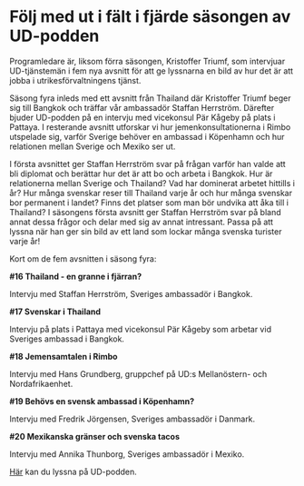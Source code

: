 # Följ med ut i fält i fjärde säsongen av UD-podden

Programledare är, liksom förra säsongen, Kristoffer Triumf, som intervjuar UD-tjänstemän i fem nya avsnitt för att ge lyssnarna en bild av hur det är att jobba i utrikesförvaltningens tjänst.

Säsong fyra inleds med ett avsnitt från Thailand där Kristoffer Triumf beger sig till Bangkok och träffar vår ambassadör Staffan Herrström. Därefter bjuder UD-podden på en intervju med vicekonsul Pär Kågeby på plats i Pattaya. I resterande avsnitt utforskar vi hur jemenkonsultationerna i Rimbo utspelade sig, varför Sverige behöver en ambassad i Köpenhamn och hur relationen mellan Sverige och Mexiko ser ut.

I första avsnittet ger Staffan Herrström svar på frågan varför han valde att bli diplomat och berättar hur det är att bo och arbeta i Bangkok. Hur är relationerna mellan Sverige och Thailand? Vad har dominerat arbetet hittills i år? Hur många svenskar reser till Thailand varje år och hur många svenskar bor permanent i landet? Finns det platser som man bör undvika att åka till i Thailand? I säsongens första avsnitt ger Staffan Herrström svar på bland annat dessa frågor och delar med sig av annat intressant. Passa på att lyssna när han ger sin bild av ett land som lockar många svenska turister varje år!

Kort om de fem avsnitten i säsong fyra:

**#16 Thailand - en granne i fjärran?**

Intervju med Staffan Herrström, Sveriges ambassadör i Bangkok.

**#17 Svenskar i Thailand**

Intervju på plats i Pattaya med vicekonsul Pär Kågeby som arbetar vid Sveriges ambassad i Bangkok.

**#18 Jemensamtalen i Rimbo**

Intervju med Hans Grundberg, gruppchef på UD:s Mellanöstern- och Nordafrikaenhet.

**#19 Behövs en svensk ambassad i Köpenhamn?**

Intervju med Fredrik Jörgensen, Sveriges ambassadör i Danmark.

**#20 Mexikanska gränser och svenska tacos**

Intervju med Annika Thunborg, Sveriges ambassadör i Mexiko.

[Här](https://play.acast.com/s/ud "Här") kan du lyssna på UD-podden.
